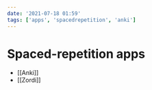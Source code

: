 ```yaml
---
date: '2021-07-18 01:59'
tags: ['apps', 'spacedrepetition', 'anki']
---
```


# Spaced-repetition apps

- [[Anki]]
- [[Zordi]]


